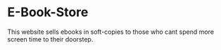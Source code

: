 # E-Book-Store

This website sells ebooks in soft-copies to those who cant spend more screen time to their doorstep.

